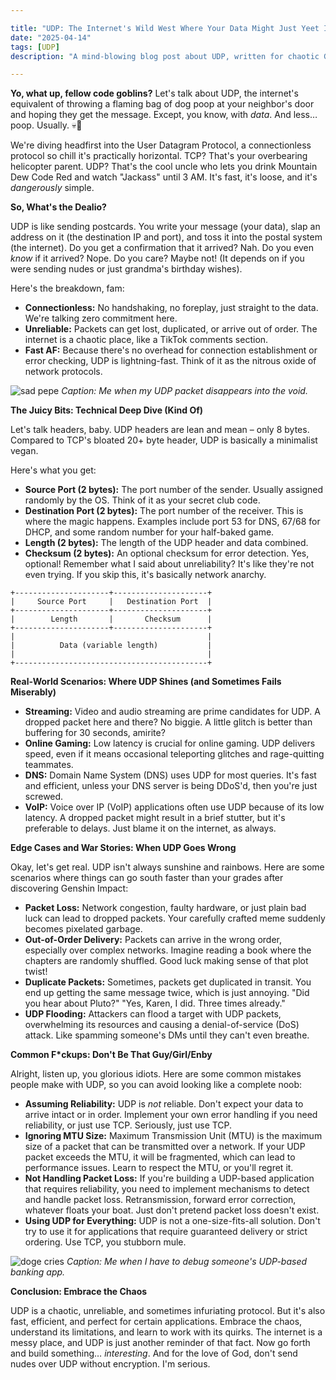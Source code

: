 ```yaml
---

title: "UDP: The Internet's Wild West Where Your Data Might Just Yeet Itself"
date: "2025-04-14"
tags: [UDP]
description: "A mind-blowing blog post about UDP, written for chaotic Gen Z engineers. Prepare to have your mind blown (or gently inconvenienced, IDK)."

---
```


**Yo, what up, fellow code goblins?** Let's talk about UDP, the internet's equivalent of throwing a flaming bag of dog poop at your neighbor's door and hoping they get the message. Except, you know, with *data*. And less… poop. Usually. 💀🙏

We're diving headfirst into the User Datagram Protocol, a connectionless protocol so chill it's practically horizontal. TCP? That's your overbearing helicopter parent. UDP? That's the cool uncle who lets you drink Mountain Dew Code Red and watch "Jackass" until 3 AM. It's fast, it's loose, and it's *dangerously* simple.

**So, What's the Dealio?**

UDP is like sending postcards. You write your message (your data), slap an address on it (the destination IP and port), and toss it into the postal system (the internet). Do you get a confirmation that it arrived? Nah. Do you even *know* if it arrived? Nope. Do you care? Maybe not! (It depends on if you were sending nudes or just grandma's birthday wishes).

Here's the breakdown, fam:

*   **Connectionless:** No handshaking, no foreplay, just straight to the data. We're talking zero commitment here.
*   **Unreliable:** Packets can get lost, duplicated, or arrive out of order. The internet is a chaotic place, like a TikTok comments section.
*   **Fast AF:** Because there's no overhead for connection establishment or error checking, UDP is lightning-fast. Think of it as the nitrous oxide of network protocols.

![sad pepe](https://i.kym-cdn.com/photos/images/newsfeed/001/070/488/f98.jpg)
*Caption: Me when my UDP packet disappears into the void.*

**The Juicy Bits: Technical Deep Dive (Kind Of)**

Let's talk headers, baby. UDP headers are lean and mean – only 8 bytes. Compared to TCP's bloated 20+ byte header, UDP is basically a minimalist vegan.

Here's what you get:

*   **Source Port (2 bytes):** The port number of the sender. Usually assigned randomly by the OS. Think of it as your secret club code.
*   **Destination Port (2 bytes):** The port number of the receiver. This is where the magic happens. Examples include port 53 for DNS, 67/68 for DHCP, and some random number for your half-baked game.
*   **Length (2 bytes):** The length of the UDP header and data combined.
*   **Checksum (2 bytes):** An optional checksum for error detection. Yes, optional! Remember what I said about unreliability? It's like they're not even trying. If you skip this, it's basically network anarchy.

```ascii
+---------------------+---------------------+
|     Source Port     |   Destination Port  |
+---------------------+---------------------+
|        Length       |       Checksum      |
+---------------------+---------------------+
|                                           |
|          Data (variable length)           |
|                                           |
+-------------------------------------------+
```

**Real-World Scenarios: Where UDP Shines (and Sometimes Fails Miserably)**

*   **Streaming:** Video and audio streaming are prime candidates for UDP. A dropped packet here and there? No biggie. A little glitch is better than buffering for 30 seconds, amirite?
*   **Online Gaming:** Low latency is crucial for online gaming. UDP delivers speed, even if it means occasional teleporting glitches and rage-quitting teammates.
*   **DNS:** Domain Name System (DNS) uses UDP for most queries. It's fast and efficient, unless your DNS server is being DDoS'd, then you're just screwed.
*   **VoIP:** Voice over IP (VoIP) applications often use UDP because of its low latency. A dropped packet might result in a brief stutter, but it's preferable to delays. Just blame it on the internet, as always.

**Edge Cases and War Stories: When UDP Goes Wrong**

Okay, let's get real. UDP isn't always sunshine and rainbows. Here are some scenarios where things can go south faster than your grades after discovering Genshin Impact:

*   **Packet Loss:** Network congestion, faulty hardware, or just plain bad luck can lead to dropped packets. Your carefully crafted meme suddenly becomes pixelated garbage.
*   **Out-of-Order Delivery:** Packets can arrive in the wrong order, especially over complex networks. Imagine reading a book where the chapters are randomly shuffled. Good luck making sense of that plot twist!
*   **Duplicate Packets:** Sometimes, packets get duplicated in transit. You end up getting the same message twice, which is just annoying. "Did you hear about Pluto?" "Yes, Karen, I did. Three times already."
*   **UDP Flooding:** Attackers can flood a target with UDP packets, overwhelming its resources and causing a denial-of-service (DoS) attack. Like spamming someone's DMs until they can't even breathe.

**Common F*ckups: Don't Be That Guy/Girl/Enby**

Alright, listen up, you glorious idiots. Here are some common mistakes people make with UDP, so you can avoid looking like a complete noob:

*   **Assuming Reliability:** UDP is *not* reliable. Don't expect your data to arrive intact or in order. Implement your own error handling if you need reliability, or just use TCP. Seriously, just use TCP.
*   **Ignoring MTU Size:** Maximum Transmission Unit (MTU) is the maximum size of a packet that can be transmitted over a network. If your UDP packet exceeds the MTU, it will be fragmented, which can lead to performance issues. Learn to respect the MTU, or you'll regret it.
*   **Not Handling Packet Loss:** If you're building a UDP-based application that requires reliability, you need to implement mechanisms to detect and handle packet loss. Retransmission, forward error correction, whatever floats your boat. Just don't pretend packet loss doesn't exist.
*   **Using UDP for Everything:** UDP is not a one-size-fits-all solution. Don't try to use it for applications that require guaranteed delivery or strict ordering. Use TCP, you stubborn mule.

![doge cries](https://i.kym-cdn.com/photos/images/newsfeed/001/309/143/6b7.jpg)
*Caption: Me when I have to debug someone's UDP-based banking app.*

**Conclusion: Embrace the Chaos**

UDP is a chaotic, unreliable, and sometimes infuriating protocol. But it's also fast, efficient, and perfect for certain applications. Embrace the chaos, understand its limitations, and learn to work with its quirks. The internet is a messy place, and UDP is just another reminder of that fact. Now go forth and build something… *interesting*. And for the love of God, don't send nudes over UDP without encryption. I'm serious.
